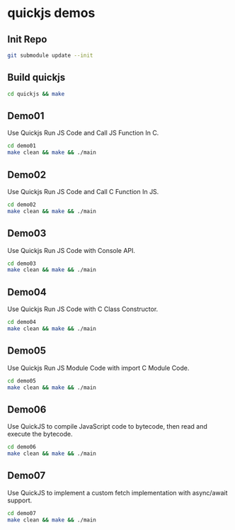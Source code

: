 # quickjs demos

## Init Repo

```sh
git submodule update --init
```

## Build quickjs

```sh
cd quickjs && make
```

## Demo01

Use Quickjs Run JS Code and Call JS Function In C.

```sh
cd demo01
make clean && make && ./main
```

## Demo02

Use Quickjs Run JS Code and Call C Function In JS.

```sh
cd demo02
make clean && make && ./main
```

## Demo03

Use Quickjs Run JS Code with Console API.

```sh
cd demo03
make clean && make && ./main
```


## Demo04

Use Quickjs Run JS Code with C Class Constructor.

```sh
cd demo04
make clean && make && ./main
```


## Demo05

Use Quickjs Run JS Module Code with import C Module Code.

```sh
cd demo05
make clean && make && ./main
```

## Demo06

Use QuickJS to compile JavaScript code to bytecode, then read and execute the bytecode.

```sh
cd demo06
make clean && make && ./main
```

## Demo07

Use QuickJS to implement a custom fetch implementation with async/await support.

```sh
cd demo07
make clean && make && ./main
```
